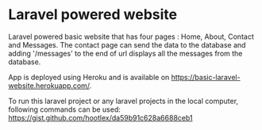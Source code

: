 # Laravel powered website
Laravel powered basic website that has four pages : Home, About, Contact and Messages. The contact page can send the data to the database and adding '/messages' to the end of url displays all the messages from the database.

App is deployed using Heroku and is available on https://basic-laravel-website.herokuapp.com/.

To run this laravel project or any laravel projects in the local computer, following commands can be used: 
https://gist.github.com/hootlex/da59b91c628a6688ceb1
